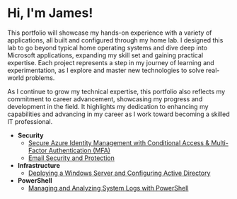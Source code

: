 # Hi, I'm James!

This portfolio will showcase my hands-on experience with a variety of applications, all built and configured through my home lab. I designed this lab to go beyond typical home operating systems and dive deep into Microsoft applications, expanding my skill set and gaining practical expertise. Each project represents a step in my journey of learning and experimentation, as I explore and master new technologies to solve real-world problems.

As I continue to grow my technical expertise, this portfolio also reflects my commitment to career advancement, showcasing my progress and development in the field. It highlights my dedication to enhancing my capabilities and advancing in my career as I work toward becoming a skilled IT professional.

- <b>Security</b>
  - [Secure Azure Identity Management with Conditional Access & Multi-Factor Authentication (MFA)](https://github.com/jwnfld3/idmgmt.git)
  - [Email Security and Protection](https://github.com/jwnfld3/email-security)
- <b>Infrastructure</b>
  - [Deploying a Windows Server and Configuring Active Directory](https://github.com/jwnfld3/windows-server-setup) <b><i></b></i>
- <b>PowerShell</b>
  - [Managing and Analyzing System Logs with PowerShell](https://github.com/jwnfld3/sys-log)
  
  



<!--


